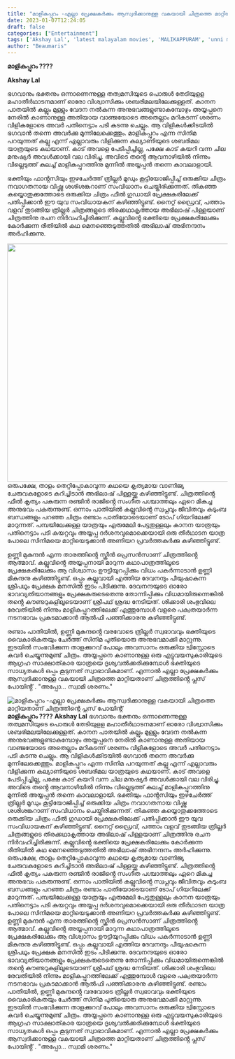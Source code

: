 ```yaml
---
title: "മാളികപ്പുറം -എല്ലാ പ്രേക്ഷകർക്കും ആസ്വദിക്കാനുള്ള വകയായി ചിത്രത്തെ മാറ്റിയതാണ് ചിത്രത്തിൻ്റെ പ്ലസ് പോയിൻ്റ്"
date: 2023-01-07T12:24:05
draft: false
categories: ["Entertainment"]
tags: ['Akshay Lal', 'latest malayalam movies', 'MALIKAPPURAM', 'unni mukundan', 'മാളികപ്പുറം']
author: "Beaumaris"
---
```


<strong>മാളികപ്പുറം ????</strong>

<strong>Akshay Lal </strong>

ഭഗവാനും ഭക്തനും ഒന്നാണെന്നുള്ള തത്വമസിയുടെ പൊരുൾ തേടിയുളള മഹാതീർഥാടനമാണ് ഓരോ വിശ്വാസിക്കും ശബരിമലയിലേക്കുള്ളത്. കാനന പാതയിൽ കല്ലും മുള്ളും വേദന നൽകുന്ന അനുഭവങ്ങളുണ്ടാകുമ്പോഴും അയ്യപ്പനെ നേരിൽ കാണാനുള്ള അതിയായ വാഞ്ജയോടെ അതെല്ലാം മറികടന്ന് ശരണം വിളികളോടെ അവർ പതിനെട്ടാം പടി കടന്നു ചെല്ലും. ആ വിളികൾക്കിടയിൽ ഭഗവാൻ തന്നെ അവർക്കു മുന്നിലേക്കെത്തും. മാളികപ്പുറം എന്ന സിനിമ പറയുന്നത് കല്ലു എന്ന് എല്ലാവരും വിളിക്കുന്ന കല്യാണിയുടെ ശബരിമല യാത്രയുടെ കഥയാണ്. കാട് അവളെ പേടിപ്പിച്ചില്ല, പക്ഷേ കാട് കയറി വന്ന ചില മനുഷ്യർ അവൾക്കായി വല വിരിച്ചു. അവിടെ തൻ്റെ ആവനാഴിയിൽ നിന്നും വില്ലെടുത്ത് കുലച്ച് മാളികപ്പുറത്തിനു മുന്നിൽ അയ്യപ്പൻ തന്നെ കാവലാളായി.

ഭക്തിയും ഫാൻ്റസിയും ഇഴചേർത്ത് ത്രില്ലർ മൂഡും കൂട്ടിയോജിപ്പിച്ച് ഒരുക്കിയ ചിത്രം നവാഗതനായ വിഷ്ണു ശശിശങ്കറാണ് സംവിധാനം ചെയ്തിരിക്കുന്നത്. തികഞ്ഞ കയ്യൊതുക്കത്തോടെ ഒരുക്കിയ ചിത്രം ഫീൽ ഗുഡായി പ്രേക്ഷകരിലേക്ക് പതിപ്പിക്കാൻ ഈ യുവ സംവിധായകന് കഴിഞ്ഞിട്ടുണ്ട്. നൈറ്റ് ഡ്രൈവ്, പത്താം വളവ് തുടങ്ങിയ ത്രില്ലർ ചിത്രങ്ങളുടെ തിരക്കഥാകൃത്തായ അഭിലാഷ് പിള്ളയാണ് ചിത്രത്തിനു രചന നിർവഹിച്ചിരിക്കുന്ന്. കല്ലുവിൻ്റെ ഭക്തിയെ പ്രേക്ഷകരിലേക്കും കോർക്കുന്ന രീതിയിൽ കഥ മെനഞ്ഞെടുത്തതിൽ അഭിലാഷ് അഭിനന്ദനം അർഹിക്കുന്നു.

<img class="size-full wp-image-377849 aligncenter" src="https://cdn.boolokam.com/articles/2023/01/rrt.webp" alt="" width="970" height="545" />ഒരുപക്ഷേ, താളം തെറ്റിപ്പോകാവുന്ന കഥയെ കൃത്യമായ വാണിജ്യ ചേരുവകളോടെ കുറിച്ചിടാൻ അഭിലാഷ് പിള്ളയ്ക്കു കഴിഞ്ഞിട്ടുണ്ട്. ചിത്രത്തിൻ്റെ ഫീൽ കൃത്യം പകരുന്ന രഞ്ജിൻ രാജിൻ്റെ സംഗീത പശ്ചാത്തലും ഏറെ മികച്ച അനുഭവം പകരുന്നുണ്ട്. ഒന്നാം പാതിയിൽ കല്ലുവിൻ്റെ സ്വപ്നവും ജീവിതവും കുടുംബ ബന്ധങ്ങളും പറഞ്ഞ ചിത്രം രണ്ടാം പാതിയോടെയാണ് ടോപ് ഗിയറിലേക്ക് മാറുന്നത്. പമ്പയിലേക്കുള്ള യാത്രയും എരുമേലി പേട്ടതുള്ളലും കാനന യാത്രയും പതിനെട്ടാം പടി കയറ്റവും അയ്യപ്പ ദർശനവുമൊക്കെയായി ഒരു തീർഥാടന യാത്ര പോലെ സിനിമയെ മാറ്റിയെടുക്കാൻ അണിയറ പ്രവർത്തകർക്കു കഴിഞ്ഞിട്ടുണ്ട്.

ഉണ്ണി മുകുന്ദൻ എന്ന താരത്തിൻ്റെ സ്ക്രീൻ പ്രെസൻസാണ് ചിത്രത്തിൻ്റെ ആത്മാവ്. കല്ലുവിൻ്റെ അയ്യപ്പനായി മാറുന്ന കഥാപാത്രത്തിലൂടെ പ്രേക്ഷകരിലേക്കും ആ വിശ്വാസം ഊട്ടിയുറപ്പിക്കും വിധം പകർന്നാടാൻ ഉണ്ണി മികുന്ദനു കഴിഞ്ഞിട്ടുണ്ട്. ഒപ്പം കല്ലുവായി എത്തിയ ദേവനന്ദും പീയുഷാകുന്ന ശ്രീപഥും പ്രേക്ഷക മനസിൽ ഇടം പിടിക്കുന്നു. ദേവനന്ദയുടെ ഓരോ ഭാവവ്യതിയാനങ്ങളും പ്രേക്ഷകരുടെതെന്നു തോന്നിപ്പിക്കും വിധമായിരുന്നെങ്കിൽ തൻ്റെ കൗണ്ടറുകളിലൂടെയാണ് ശ്രീപഥ് ശ്രദ്ധ നേടിയത്. ശിക്കാരി ശംഭുവിലെ രേവതിയിൽ നിന്നും മാളികപ്പുറത്തിലേക്ക് എത്തുമ്പോൾ വളരെ പക്വതയാർന്ന നടനഭാവം പ്രകടമാക്കാൻ ആൽഫി പഞ്ഞിക്കാരനു കഴിഞ്ഞിട്ടുണ്ട്.

രണ്ടാം പാതിയിൽ, ഉണ്ണി മുകുന്ദൻ്റെ വരവോടെ ത്രില്ലർ സ്വഭാവവും ഭക്തിയുടെ വൈകാരികതയും ചേർത്ത് സിനിമ പുതിയൊരു അനുഭവമാക്കി മാറ്റുന്നു. ഇടയിൽ സംഭവിക്കുന്ന താളക്കുറവ് പോലും അവസാനം ഒരുക്കിയ ട്വിസ്റ്റോടെ കവർ ചെയ്യുന്നുമുണ്ട് ചിത്രം. അയ്യപ്പനെ കാണാനുള്ള ഒരു എട്ടുവയസുകാരിയുടെ ആഗ്രഹ സാക്ഷാത്കാര യാത്രയെ ദൃശ്യവൽക്കരിക്കുമ്പോൾ ഭക്തിയുടെ സാധ്യതകൾ ഒപ്പം കൂടുന്നത് സ്വാഭാവികമാണ്. എന്നാൽ എല്ലാ പ്രേക്ഷകർക്കും ആസ്വദിക്കാനുള്ള വകയായി ചിത്രത്തെ മാറ്റിയതാണ് ചിത്രത്തിൻ്റെ പ്ലസ് പോയിൻ്റ് . "അപ്പോ... സ്വാമി ശരണം."


![മാളികപ്പുറം -എല്ലാ പ്രേക്ഷകർക്കും ആസ്വദിക്കാനുള്ള വകയായി ചിത്രത്തെ മാറ്റിയതാണ് ചിത്രത്തിൻ്റെ പ്ലസ് പോയിൻ്റ്](https://cdn.boolokam.com/articles/2023/01/rrt.webp)**മാളികപ്പുറം ????** **Akshay Lal** ഭഗവാനും ഭക്തനും ഒന്നാണെന്നുള്ള തത്വമസിയുടെ പൊരുൾ തേടിയുളള മഹാതീർഥാടനമാണ് ഓരോ വിശ്വാസിക്കും ശബരിമലയിലേക്കുള്ളത്. കാനന പാതയിൽ കല്ലും മുള്ളും വേദന നൽകുന്ന അനുഭവങ്ങളുണ്ടാകുമ്പോഴും അയ്യപ്പനെ നേരിൽ കാണാനുള്ള അതിയായ വാഞ്ജയോടെ അതെല്ലാം മറികടന്ന് ശരണം വിളികളോടെ അവർ പതിനെട്ടാം പടി കടന്നു ചെല്ലും. ആ വിളികൾക്കിടയിൽ ഭഗവാൻ തന്നെ അവർക്കു മുന്നിലേക്കെത്തും. മാളികപ്പുറം എന്ന സിനിമ പറയുന്നത് കല്ലു എന്ന് എല്ലാവരും വിളിക്കുന്ന കല്യാണിയുടെ ശബരിമല യാത്രയുടെ കഥയാണ്. കാട് അവളെ പേടിപ്പിച്ചില്ല, പക്ഷേ കാട് കയറി വന്ന ചില മനുഷ്യർ അവൾക്കായി വല വിരിച്ചു. അവിടെ തൻ്റെ ആവനാഴിയിൽ നിന്നും വില്ലെടുത്ത് കുലച്ച് മാളികപ്പുറത്തിനു മുന്നിൽ അയ്യപ്പൻ തന്നെ കാവലാളായി. ഭക്തിയും ഫാൻ്റസിയും ഇഴചേർത്ത് ത്രില്ലർ മൂഡും കൂട്ടിയോജിപ്പിച്ച് ഒരുക്കിയ ചിത്രം നവാഗതനായ വിഷ്ണു ശശിശങ്കറാണ് സംവിധാനം ചെയ്തിരിക്കുന്നത്. തികഞ്ഞ കയ്യൊതുക്കത്തോടെ ഒരുക്കിയ ചിത്രം ഫീൽ ഗുഡായി പ്രേക്ഷകരിലേക്ക് പതിപ്പിക്കാൻ ഈ യുവ സംവിധായകന് കഴിഞ്ഞിട്ടുണ്ട്. നൈറ്റ് ഡ്രൈവ്, പത്താം വളവ് തുടങ്ങിയ ത്രില്ലർ ചിത്രങ്ങളുടെ തിരക്കഥാകൃത്തായ അഭിലാഷ് പിള്ളയാണ് ചിത്രത്തിനു രചന നിർവഹിച്ചിരിക്കുന്ന്. കല്ലുവിൻ്റെ ഭക്തിയെ പ്രേക്ഷകരിലേക്കും കോർക്കുന്ന രീതിയിൽ കഥ മെനഞ്ഞെടുത്തതിൽ അഭിലാഷ് അഭിനന്ദനം അർഹിക്കുന്നു. ഒരുപക്ഷേ, താളം തെറ്റിപ്പോകാവുന്ന കഥയെ കൃത്യമായ വാണിജ്യ ചേരുവകളോടെ കുറിച്ചിടാൻ അഭിലാഷ് പിള്ളയ്ക്കു കഴിഞ്ഞിട്ടുണ്ട്. ചിത്രത്തിൻ്റെ ഫീൽ കൃത്യം പകരുന്ന രഞ്ജിൻ രാജിൻ്റെ സംഗീത പശ്ചാത്തലും ഏറെ മികച്ച അനുഭവം പകരുന്നുണ്ട്. ഒന്നാം പാതിയിൽ കല്ലുവിൻ്റെ സ്വപ്നവും ജീവിതവും കുടുംബ ബന്ധങ്ങളും പറഞ്ഞ ചിത്രം രണ്ടാം പാതിയോടെയാണ് ടോപ് ഗിയറിലേക്ക് മാറുന്നത്. പമ്പയിലേക്കുള്ള യാത്രയും എരുമേലി പേട്ടതുള്ളലും കാനന യാത്രയും പതിനെട്ടാം പടി കയറ്റവും അയ്യപ്പ ദർശനവുമൊക്കെയായി ഒരു തീർഥാടന യാത്ര പോലെ സിനിമയെ മാറ്റിയെടുക്കാൻ അണിയറ പ്രവർത്തകർക്കു കഴിഞ്ഞിട്ടുണ്ട്. ഉണ്ണി മുകുന്ദൻ എന്ന താരത്തിൻ്റെ സ്ക്രീൻ പ്രെസൻസാണ് ചിത്രത്തിൻ്റെ ആത്മാവ്. കല്ലുവിൻ്റെ അയ്യപ്പനായി മാറുന്ന കഥാപാത്രത്തിലൂടെ പ്രേക്ഷകരിലേക്കും ആ വിശ്വാസം ഊട്ടിയുറപ്പിക്കും വിധം പകർന്നാടാൻ ഉണ്ണി മികുന്ദനു കഴിഞ്ഞിട്ടുണ്ട്. ഒപ്പം കല്ലുവായി എത്തിയ ദേവനന്ദും പീയുഷാകുന്ന ശ്രീപഥും പ്രേക്ഷക മനസിൽ ഇടം പിടിക്കുന്നു. ദേവനന്ദയുടെ ഓരോ ഭാവവ്യതിയാനങ്ങളും പ്രേക്ഷകരുടെതെന്നു തോന്നിപ്പിക്കും വിധമായിരുന്നെങ്കിൽ തൻ്റെ കൗണ്ടറുകളിലൂടെയാണ് ശ്രീപഥ് ശ്രദ്ധ നേടിയത്. ശിക്കാരി ശംഭുവിലെ രേവതിയിൽ നിന്നും മാളികപ്പുറത്തിലേക്ക് എത്തുമ്പോൾ വളരെ പക്വതയാർന്ന നടനഭാവം പ്രകടമാക്കാൻ ആൽഫി പഞ്ഞിക്കാരനു കഴിഞ്ഞിട്ടുണ്ട്. രണ്ടാം പാതിയിൽ, ഉണ്ണി മുകുന്ദൻ്റെ വരവോടെ ത്രില്ലർ സ്വഭാവവും ഭക്തിയുടെ വൈകാരികതയും ചേർത്ത് സിനിമ പുതിയൊരു അനുഭവമാക്കി മാറ്റുന്നു. ഇടയിൽ സംഭവിക്കുന്ന താളക്കുറവ് പോലും അവസാനം ഒരുക്കിയ ട്വിസ്റ്റോടെ കവർ ചെയ്യുന്നുമുണ്ട് ചിത്രം. അയ്യപ്പനെ കാണാനുള്ള ഒരു എട്ടുവയസുകാരിയുടെ ആഗ്രഹ സാക്ഷാത്കാര യാത്രയെ ദൃശ്യവൽക്കരിക്കുമ്പോൾ ഭക്തിയുടെ സാധ്യതകൾ ഒപ്പം കൂടുന്നത് സ്വാഭാവികമാണ്. എന്നാൽ എല്ലാ പ്രേക്ഷകർക്കും ആസ്വദിക്കാനുള്ള വകയായി ചിത്രത്തെ മാറ്റിയതാണ് ചിത്രത്തിൻ്റെ പ്ലസ് പോയിൻ്റ് . "അപ്പോ... സ്വാമി ശരണം."
